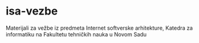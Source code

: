 # isa-vezbe
Materijali za vežbe iz predmeta Internet softverske arhitekture, Katedra za informatiku na Fakultetu tehničkih nauka u Novom Sadu
